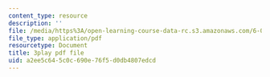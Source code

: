 ```yaml
---
content_type: resource
description: ''
file: /media/https%3A/open-learning-course-data-rc.s3.amazonaws.com/6-006-introduction-to-algorithms-fall-2011/a2ee5c645c0c690e76f5d0db4807edcd_moPtwq_cVH8.pdf
file_type: application/pdf
resourcetype: Document
title: 3play pdf file
uid: a2ee5c64-5c0c-690e-76f5-d0db4807edcd
---
```

